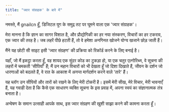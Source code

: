 ```yaml
---
title: "ज्वार संग्राहक' के बारे में"
---
```


नमस्ते, मैं gnailcn हूँ, डिजिटल युग के समुद्र तट पर घूमने वाला एक 'ज्वार संग्राहक'।

मेरा मानना है कि ज्ञान का सागर विशाल है, और प्रौद्योगिकी का हर नया संस्करण, विचारों का हर टकराव, एक ज्वार की तरह है। जब लहरें पीछे हटती हैं, तो वे हमेशा अनगिनत खोजने योग्य खजाने छोड़ जाती हैं।

मैंने यह छोटी सी साइट इसी 'ज्वार संग्रहण' की प्रक्रिया को रिकॉर्ड करने के लिए बनाई है।

यहाँ, जो मैं इकट्ठा करता हूँ, वह शायद एक सुंदर कोड का टुकड़ा हो, या एक चतुर एल्गोरिथ्म, वे सूचना की लहरों में चमकती 'सीपियाँ' हैं; मैं उन महान विचारों को भी देखता हूँ जो दिशा दिखाते हैं, जीवन के दर्शन जो धारणाओं को बदलते हैं, वे रात के आकाश में अनन्त मार्गदर्शन करने वाले 'तारे' हैं।

यह ब्लॉग उन सीपियों और तारों को रखने के लिए मेरी टोकरी है। इसमें मेरी सीख, मेरे विचार, मेरी भावनाएँ हैं, यह गवाही देता है कि कैसे एक साधारण व्यक्ति सूचना के इस प्रवाह में, अपना स्वयं का संज्ञानात्मक तंत्र बनाता है।

अन्वेषण के समान उत्साही आपके साथ, इस ज्वार संग्रहण की खुशी साझा करने की कामना करता हूँ।
